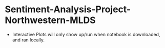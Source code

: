 # Sentiment-Analysis-Project-Northwestern-MLDS
- Interactive Plots will only show up/run when notebook is downloaded, and ran locally.
